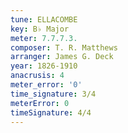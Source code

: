 ```yaml
---
tune: ELLACOMBE
key: B♭ Major
meter: 7.7.7.3.
composer: T. R. Matthews
arranger: James G. Deck
year: 1826-1910
anacrusis: 4
meter_error: '0'
time_signature: 3/4
meterError: 0
timeSignature: 4/4
---
```

